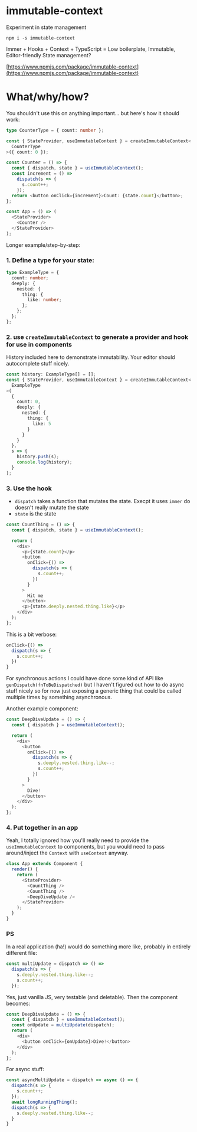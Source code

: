# immutable-context

Experiment in state management

`npm i -s immutable-context`

Immer + Hooks + Context + TypeScript = Low boilerplate, Immutable, Editor-friendly State management?

[https://www.npmjs.com/package/immutable-context](https://www.npmjs.com/package/immutable-context)

# What/why/how?

You shouldn't use this on anything important... but here's how it should work:

```typescript
type CounterType = { count: number };

const { StateProvider, useImmutableContext } = createImmutableContext<
  CounterType
>({ count: 0 });

const Counter = () => {
  const { dispatch, state } = useImmutableContext();
  const increment = () =>
    dispatch(s => {
      s.count++;
    });
  return <button onClick={increment}>Count: {state.count}</button>;
};

const App = () => (
  <StateProvider>
    <Counter />
  </StateProvider>
);
```

Longer example/step-by-step:

### 1. Define a type for your state:

```typescript
type ExampleType = {
  count: number;
  deeply: {
    nested: {
      thing: {
        like: number;
      };
    };
  };
};
```

### 2. use `createImmutableContext` to generate a provider and hook for use in components

History included here to demonstrate immutability. Your editor should autocomplete stuff nicely.

```typescript
const history: ExampleType[] = [];
const { StateProvider, useImmutableContext } = createImmutableContext<
  ExampleType
>(
  {
    count: 0,
    deeply: {
      nested: {
        thing: {
          like: 5
        }
      }
    }
  },
  s => {
    history.push(s);
    console.log(history);
  }
);
```

### 3. Use the hook

- `dispatch` takes a function that mutates the state. Execpt it uses `immer` do doesn't really mutate the state
- `state` is the state

```typescript
const CountThing = () => {
  const { dispatch, state } = useImmutableContext();

  return (
    <div>
      <p>{state.count}</p>
      <button
        onClick={() =>
          dispatch(s => {
            s.count++;
          })
        }
      >
        Hit me
      </button>
      <p>{state.deeply.nested.thing.like}</p>
    </div>
  );
};
```

This is a bit verbose:

```typescript
onClick={() =>
  dispatch(s => {
    s.count++;
  })
}
```

For synchronous actions I could have done some kind of API like `genDispatch(fnToBeDispatched)` but I haven't figured out how to do async stuff nicely so for now just exposing a generic thing that could be called multiple times by something asynchronous.

Another example component:

```typescript
const DeepDiveUpdate = () => {
  const { dispatch } = useImmutableContext();

  return (
    <div>
      <button
        onClick={() =>
          dispatch(s => {
            s.deeply.nested.thing.like--;
            s.count++;
          })
        }
      >
        Dive!
      </button>
    </div>
  );
};
```

### 4. Put together in an app

Yeah, I totally ignored how you'll really need to provide the `useImmutableContext` to components, but you would need to pass around/inject the `Context` with `useContext` anyway.

```typescript
class App extends Component {
  render() {
    return (
      <StateProvider>
        <CountThing />
        <CountThing />
        <DeepDiveUpdate />
      </StateProvider>
    );
  }
}
```

### PS

In a real application (ha!) would do something more like, probably in entirely different file:

```typescript
const multiUpdate = dispatch => () =>
  dispatch(s => {
    s.deeply.nested.thing.like--;
    s.count++;
  });
```

Yes, just vanilla JS, very testable (and deletable). Then the component becomes:

```typescript
const DeepDiveUpdate = () => {
  const { dispatch } = useImmutableContext();
  const onUpdate = multiUpdate(dispatch);
  return (
    <div>
      <button onClick={onUpdate}>Dive!</button>
    </div>
  );
};
```

For async stuff:

```typescript
const asyncMultiUpdate = dispatch => async () => {
  dispatch(s => {
    s.count++;
  });
  await longRunningThing();
  dispatch(s => {
    s.deeply.nested.thing.like--;
  }
}
```
